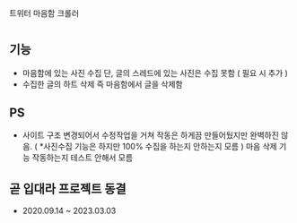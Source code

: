 트위터 마음함 크롤러
#
## 기능
- 마음함에 있는 사진 수집 단, 글의 스레드에 있는 사진은 수집 못함 ( 필요 시 추가 )
- 수집한 글의 하트 삭제 즉 마음함에서 글을 삭제함


## PS
- 사이트 구조 변경되어서 수정작업을 거쳐 작동은 하게끔 만들어뒀지만 완벽하진 않음. ( *사진수집 기능은 하지만 100% 수집을 하는지 안하는지 모름 )
마음 삭제 기능 작동하는지 테스트 안해서 모름


## 곧 입대라 프로젝트 동결
- 2020.09.14 ~ 2023.03.03
